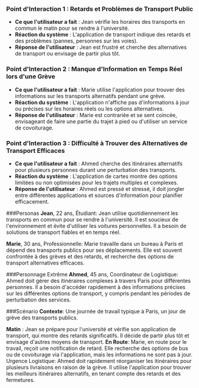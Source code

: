 ### Point d'Interaction 1 : Retards et Problèmes de Transport Public
- **Ce que l'utilisateur a fait** : Jean vérifie les horaires des transports en commun le matin pour se rendre à l'université.
- **Réaction du système** : L'application de transport indique des retards et des problèmes (pannes, personnes sur les voies).
- **Réponse de l'utilisateur** : Jean est frustré et cherche des alternatives de transport ou envisage de partir plus tôt.

### Point d'Interaction 2 : Manque d'Information en Temps Réel lors d'une Grève
- **Ce que l'utilisateur a fait** : Marie utilise l'application pour trouver des informations sur les transports alternatifs pendant une grève.
- **Réaction du système** : L'application n'affiche pas d'informations à jour ou précises sur les horaires réels ou les options alternatives.
- **Réponse de l'utilisateur** : Marie est contrariée et se sent coincée, envisageant de faire une partie du trajet à pied ou d'utiliser un service de covoiturage.

### Point d'Interaction 3 : Difficulté à Trouver des Alternatives de Transport Efficaces
- **Ce que l'utilisateur a fait** : Ahmed cherche des itinéraires alternatifs pour plusieurs personnes durant une perturbation des transports.
- **Réaction du système** : L'application de cartes montre des options limitées ou non optimisées pour les trajets multiples et complexes.
- **Réponse de l'utilisateur** : Ahmed est pressé et stressé, il doit jongler entre différentes applications et sources d'information pour planifier efficacement.

###Personas
**Jean**, 22 ans, Étudiant: Jean utilise quotidiennement les transports en commun pour se rendre à l'université. Il est soucieux de l'environnement et évite d'utiliser les voitures personnelles. Il a besoin de solutions de transport fiables et en temps réel.

**Marie**, 30 ans, Professionnelle: Marie travaille dans un bureau à Paris et dépend des transports publics pour ses déplacements. Elle est souvent confrontée à des grèves et des retards, et recherche des options de transport alternatives efficaces.

###Personnage Extrême
**Ahmed**, 45 ans, Coordinateur de Logistique: Ahmed doit gérer des itinéraires complexes à travers Paris pour différentes personnes. Il a besoin d'accéder rapidement à des informations précises sur les différentes options de transport, y compris pendant les périodes de perturbation des services.

###Scénario
**Contexte**: Une journée de travail typique à Paris, un jour de grève des transports publics.

**Matin** : Jean se prépare pour l'université et vérifie son application de transport, qui montre des retards significatifs. Il décide de partir plus tôt et envisage d'autres moyens de transport.
**En Route**: Marie, en route pour le travail, reçoit une notification de retard. Elle recherche des options de bus ou de covoiturage via l'application, mais les informations ne sont pas à jour.
Urgence Logistique: Ahmed doit rapidement réorganiser les itinéraires pour plusieurs livraisons en raison de la grève. Il utilise l'application pour trouver les meilleurs itinéraires alternatifs, en tenant compte des retards et des fermetures.
